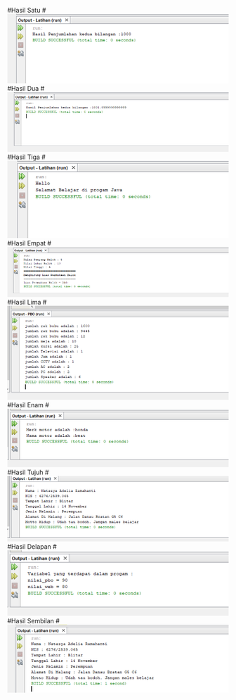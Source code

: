 #Hasil Satu
#![AltText](https://github.com/natasyaadelia/PBO/blob/master/Aritmatika.png "hasil satu")
#Hasil Dua
#![AltText](https://github.com/natasyaadelia/PBO/blob/master/Eksplorasi.png "hasil dua")
#Hasil Tiga
#![AltText](https://github.com/natasyaadelia/PBO/blob/master/Hello%20Telkom.png "hasil tiga")
#Hasil Empat
#![AltText](https://github.com/natasyaadelia/PBO/blob/master/Luas%20Balok.png "hasil empat")
#Hasil Lima
#![AltText](https://github.com/natasyaadelia/PBO/blob/master/PBO.png "hasil lima")
#Hasil Enam
#![AltText](https://github.com/natasyaadelia/PBO/blob/master/Sepeda%20Motor.png "hasil enam")
#Hasil Tujuh
#![AltText](https://github.com/natasyaadelia/PBO/blob/master/Tugas%20Praktikum.png "hasil tujuh")
#Hasil Delapan
#![AltText](https://github.com/natasyaadelia/PBO/blob/master/Variabel.png "hasil delapan")
#Hasil Sembilan
#![AltText](https://github.com/natasyaadelia/PBO/blob/master/data%20diri.png "hasil sembilan")

